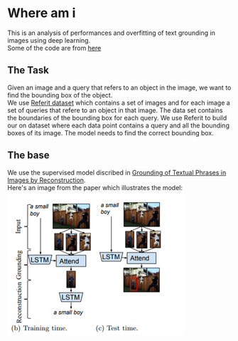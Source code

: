 # Where am i

This is an analysis of performances and overfitting of text grounding in images using deep learning.<br>
Some of the code are from [here](https://github.com/andrewliao11/Natural-Language-Object-Retrieval-tensorflow)

## The Task
Given an image and a query that refers to an object in the image, we want to find the bounding box of the object.<br>
We use [Referit dataset](http://tamaraberg.com/referitgame/) which contains a set of images and for each image a set of 
queries that refere to an object in that image. The data set contains the boundaries of the bounding box for each query.
We use Referit to build our on dataset where each data point contains a query and all the bounding boxes of its image.
The model needs to find the correct bounding box.

## The base
We use the supervised model discribed in [Grounding of Textual Phrases in Images by
Reconstruction](https://arxiv.org/pdf/1511.03745.pdf).<br> 
Here's an image from the paper which illustrates the model:<br>
![ill](./images/base_model.png)
